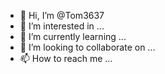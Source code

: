 - 👋 Hi, I’m @Tom3637
- 👀 I’m interested in ...
- 🌱 I’m currently learning ...
- 💞️ I’m looking to collaborate on ...
- 📫 How to reach me ...

<!---
Tom3637/Tom3637 is a ✨ special ✨ repository because its `README.md` (this file) appears on your GitHub profile.
You can click the Preview link to take a look at your changes.
--->






